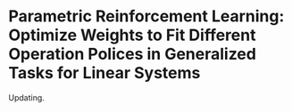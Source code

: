 # Parametric Reinforcement Learning: Optimize Weights to Fit Different Operation Polices in Generalized Tasks for Linear Systems 

Updating.
